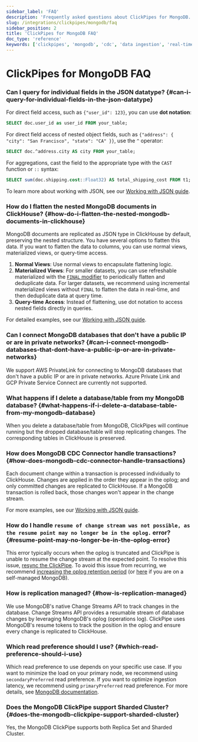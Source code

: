 ```yaml
---
sidebar_label: 'FAQ'
description: 'Frequently asked questions about ClickPipes for MongoDB.'
slug: /integrations/clickpipes/mongodb/faq
sidebar_position: 2
title: 'ClickPipes for MongoDB FAQ'
doc_type: 'reference'
keywords: ['clickpipes', 'mongodb', 'cdc', 'data ingestion', 'real-time sync']
---
```


# ClickPipes for MongoDB FAQ

### Can I query for individual fields in the JSON datatype? {#can-i-query-for-individual-fields-in-the-json-datatype}

For direct field access, such as `{"user_id": 123}`, you can use **dot notation**:
```sql
SELECT doc.user_id as user_id FROM your_table;
```
For direct field access of nested object fields, such as `{"address": { "city": "San Francisco", "state": "CA" }}`, use the `^` operator:
```sql
SELECT doc.^address.city AS city FROM your_table;
```
For aggregations, cast the field to the appropriate type with the `CAST` function or `::` syntax:
```sql
SELECT sum(doc.shipping.cost::Float32) AS total_shipping_cost FROM t1;
```
To learn more about working with JSON, see our [Working with JSON guide](./quickstart).

### How do I flatten the nested MongoDB documents in ClickHouse? {#how-do-i-flatten-the-nested-mongodb-documents-in-clickhouse}

MongoDB documents are replicated as JSON type in ClickHouse by default, preserving the nested structure. You have several options to flatten this data. If you want to flatten the data to columns, you can use normal views, materialized views, or query-time access.

1. **Normal Views**: Use normal views to encapsulate flattening logic.
2. **Materialized Views**: For smaller datasets, you can use refreshable materialized with the [`FINAL` modifier](/sql-reference/statements/select/from#final-modifier) to periodically flatten and deduplicate data. For larger datasets, we recommend using incremental materialized views without `FINAL` to flatten the data in real-time, and then deduplicate data at query time.
3. **Query-time Access**: Instead of flattening, use dot notation to access nested fields directly in queries.

For detailed examples, see our [Working with JSON guide](./quickstart).

### Can I connect MongoDB databases that don't have a public IP or are in private networks? {#can-i-connect-mongodb-databases-that-dont-have-a-public-ip-or-are-in-private-networks}

We support AWS PrivateLink for connecting to MongoDB databases that don't have a public IP or are in private networks. Azure Private Link and GCP Private Service Connect are currently not supported.

### What happens if I delete a database/table from my MongoDB database? {#what-happens-if-i-delete-a-database-table-from-my-mongodb-database}

When you delete a database/table from MongoDB, ClickPipes will continue running but the dropped database/table will stop replicating changes. The corresponding tables in ClickHouse is preserved.

### How does MongoDB CDC Connector handle transactions? {#how-does-mongodb-cdc-connector-handle-transactions}

Each document change within a transaction is processed individually to ClickHouse. Changes are applied in the order they appear in the oplog; and only committed changes are replicated to ClickHouse. If a MongoDB transaction is rolled back, those changes won't appear in the change stream.

For more examples, see our [Working with JSON guide](./quickstart).

### How do I handle `resume of change stream was not possible, as the resume point may no longer be in the oplog.` error? {#resume-point-may-no-longer-be-in-the-oplog-error}

This error typically occurs when the oplog is truncated and ClickPipe is unable to resume the change stream at the expected point. To resolve this issue, [resync the ClickPipe](./resync.md). To avoid this issue from recurring, we recommend [increasing the oplog retention period](./source/atlas#enable-oplog-retention) (or [here](./source/generic#enable-oplog-retention) if you are on a self-managed MongoDB).

### How is replication managed? {#how-is-replication-managed}

We use MongoDB's native Change Streams API to track changes in the database. Change Streams API provides a resumable stream of database changes by leveraging MongoDB's oplog (operations log). ClickPipe uses MongoDB's resume tokens to track the position in the oplog and ensure every change is replicated to ClickHouse.

### Which read preference should I use? {#which-read-preference-should-i-use}

Which read preference to use depends on your specific use case. If you want to minimize the load on your primary node, we recommend using `secondaryPreferred` read preference. If you want to optimize ingestion latency, we recommend using `primaryPreferred` read preference. For more details, see [MongoDB documentation](https://www.mongodb.com/docs/manual/core/read-preference/#read-preference-modes-1).

### Does the MongoDB ClickPipe support Sharded Cluster? {#does-the-mongodb-clickpipe-support-sharded-cluster}
Yes, the MongoDB ClickPipe supports both Replica Set and Sharded Cluster.

